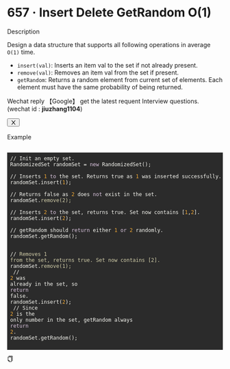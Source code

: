 <h1>657 · Insert Delete GetRandom O(1)</h1>
<div data-h5="false" class="problem-description-content-niBfd problem-detail-bottom-LKDTq"><div data-h5="false" class="content-wrapper-bgslg"><div class="sub-title-D4Ea3 with-action-U2Xi7">Description</div><div class="react-markdown react-markdown-xncmA"><p>Design a data structure that supports all following operations in average <code>O(1)</code> time.</p>
<ul>
<li><code>insert(val)</code>: Inserts an item val to the set if not already present.</li>
<li><code>remove(val)</code>: Removes an item val from the set if present.</li>
<li><code>getRandom</code>: Returns a random element from current set of elements. Each element must have the same probability of being returned.</li>
</ul></div><div data-show="true" class="ant-alert ant-alert-info ant-alert-with-description ant-alert-no-icon connection-pXLnw" role="alert" style="margin-bottom: 16px;"><div class="ant-alert-content"><div class="ant-alert-description"><div class="react-markdown react-markdown-xncmA"><p>Wechat reply  【Google】 get the latest requent Interview questions. (wechat id : <strong>jiuzhang1104</strong>)</p></div></div></div><button type="button" class="ant-alert-close-icon" tabindex="0"><span role="img" aria-label="close" class="anticon anticon-close"><svg viewBox="64 64 896 896" focusable="false" data-icon="close" width="1em" height="1em" fill="currentColor" aria-hidden="true"><path d="M563.8 512l262.5-312.9c4.4-5.2.7-13.1-6.1-13.1h-79.8c-4.7 0-9.2 2.1-12.3 5.7L511.6 449.8 295.1 191.7c-3-3.6-7.5-5.7-12.3-5.7H203c-6.8 0-10.5 7.9-6.1 13.1L459.4 512 196.9 824.9A7.95 7.95 0 00203 838h79.8c4.7 0 9.2-2.1 12.3-5.7l216.5-258.1 216.5 258.1c3 3.6 7.5 5.7 12.3 5.7h79.8c6.8 0 10.5-7.9 6.1-13.1L563.8 512z"></path></svg></span></button></div></div><div data-h5="false" class="content-wrapper-bgslg"><div class="sub-title-D4Ea3">Example</div><div class="react-markdown react-markdown-xncmA"><pre><div class="markdown-thumbnail-wrapper" style="height: auto; max-height: unset;"><div class="lc-code-wrapper"><pre style="display: block; overflow-x: auto; background: rgb(43, 43, 43); color: rgb(248, 248, 242); padding: 0.5em;"><code style="white-space: pre;"><span>// Init an empty set.
</span><span>RandomizedSet randomSet = </span><span style="color: rgb(220, 198, 224);">new</span><span> RandomizedSet();
</span>
<span>// Inserts </span><span style="color: rgb(245, 171, 53);">1</span><span> </span><span style="color: rgb(220, 198, 224);">to</span><span> the set. Returns true as </span><span style="color: rgb(245, 171, 53);">1</span><span> was inserted successfully.
</span><span>randomSet.insert(</span><span style="color: rgb(245, 171, 53);">1</span><span>);
</span>
<span>// Returns false as </span><span style="color: rgb(245, 171, 53);">2</span><span> does </span><span style="color: rgb(220, 198, 224);">not</span><span> exist in the set.
</span><span>randomSet.</span><span style="color: rgb(212, 208, 171);">remove(2);</span><span>
</span>
<span>// Inserts </span><span style="color: rgb(245, 171, 53);">2</span><span> </span><span style="color: rgb(220, 198, 224);">to</span><span> the set, returns true. Set now contains [</span><span style="color: rgb(245, 171, 53);">1</span><span>,</span><span style="color: rgb(245, 171, 53);">2</span><span>].
</span><span>randomSet.insert(</span><span style="color: rgb(245, 171, 53);">2</span><span>);
</span>
<span>// getRandom should </span><span style="color: rgb(220, 198, 224);">return</span><span> either </span><span style="color: rgb(245, 171, 53);">1</span><span> </span><span style="color: rgb(220, 198, 224);">or</span><span> </span><span style="color: rgb(245, 171, 53);">2</span><span> randomly.
</span>randomSet.getRandom();

<span>// </span><span style="color: rgb(212, 208, 171);">Removes 1 from the set, returns true. Set now contains [2].</span><span>
</span><span>randomSet.</span><span style="color: rgb(212, 208, 171);">remove(1);</span><span>
</span>
<span>// </span><span style="color: rgb(245, 171, 53);">2</span><span> was already in the set, so </span><span style="color: rgb(220, 198, 224);">return</span><span> false.
</span><span>randomSet.insert(</span><span style="color: rgb(245, 171, 53);">2</span><span>);
</span>
<span>// Since </span><span style="color: rgb(245, 171, 53);">2</span><span> is the only number in the set, getRandom always </span><span style="color: rgb(220, 198, 224);">return</span><span> </span><span style="color: rgb(245, 171, 53);">2</span><span>.
</span>randomSet.getRandom();</code></pre><div class="code-block-buttons"><span title="Copy Code" class="code-block-copy-button"><span role="img" aria-label="copy" class="anticon anticon-copy"><svg viewBox="64 64 896 896" focusable="false" data-icon="copy" width="1em" height="1em" fill="currentColor" aria-hidden="true"><path d="M832 64H296c-4.4 0-8 3.6-8 8v56c0 4.4 3.6 8 8 8h496v688c0 4.4 3.6 8 8 8h56c4.4 0 8-3.6 8-8V96c0-17.7-14.3-32-32-32zM704 192H192c-17.7 0-32 14.3-32 32v530.7c0 8.5 3.4 16.6 9.4 22.6l173.3 173.3c2.2 2.2 4.7 4 7.4 5.5v1.9h4.2c3.5 1.3 7.2 2 11 2H704c17.7 0 32-14.3 32-32V224c0-17.7-14.3-32-32-32zM350 856.2L263.9 770H350v86.2zM664 888H414V746c0-22.1-17.9-40-40-40H232V264h432v624z"></path></svg></span></span></div></div></div></pre></div></div></div>